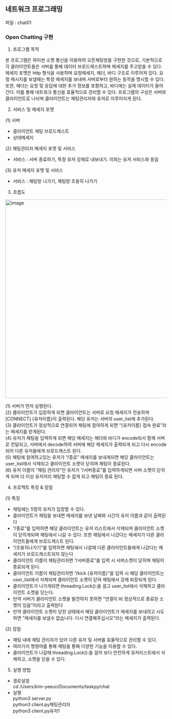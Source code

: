 ## 네트워크 프로그래밍
파일 : chat01
### Open Chatting 구현
  
1. 프로그램 목적  

본 프로그램은 파이썬 소켓 통신을 이용하여 오픈채팅방을 구현한 것으로, 기본적으로 각 클라이언트들은 서버를 통해 데이터 브로드캐스트하며 메세지를 주고받을 수 있다.  메세지 포맷은 http 형식을 사용하며 요청메세지, 헤더, 바디 구조로 이루어져 있다. 
요청 메시지를 보낼때는 특정 메세지를 보내며 서버로부터 원하는 동작을 명시할 수 있다. 또한, 헤더는 요청 및 응답에 대한 추가 정보를 포함하고, 바디에는 실제 데이터가 들어간다. 이를 통해 네트워크 통신을 효율적으로 관리할 수 있다. 
프로그램의 구성은 서버와 클라이언트로 나뉘며 클라이언트는 채팅관리자와 유저로 이루어지게 된다.


2. 서비스 및 메세지 포맷

(1) 서버
- 클라이언트 채팅 브로드캐스트
- 상태메세지
  
(2) 채팅관리자 메세지 포맷 및 서비스
- 서비스 : 서버 종료하기, 특정 유저 강제로 내보내기. 이외는 유저 서비스와 동일
  
(3) 유저 메세지 포맷 및 서비스
- 서비스 : 채팅방 나가기, 채팅방 조용히 나가기


3. 흐름도
 <img width="620" alt="image" src="https://github.com/kye09/Projects/assets/136800080/77daa2d1-6f79-4cfd-9822-5bdf26281ac5">

(1) 서버가 먼저 실행된다.  
(2) 클라이언트가 입장하게 되면 클라이언트는 서버로 요청 메세지가 전송하며 [CONNECT] {유저이름}이 출력된다. 해당 유저는 서버의 user_list에 추가된다.  
(3) 클라이언트가 정상적으로 연결되어 채팅에 참여하게 되면 “{유저이름} 접속 완료”라는 메세지를 받게된다.   
(4) 유저가 채팅을 입력하게 되면 해당 메세지는 헤더와 바디가 encode되서 함께 서버로 전달되고, 서버에서 decode하여 서버에 해당 메세지가 출력되게 되고 다시 encode되어 다른 유저들에게 브로드캐스트 된다.   
(5) 채팅에 참여하고있는 유저가 “/종료” 메세지를 보내게되면 해당 클라이언트는 user_list에서 삭제되고 클라이언트 소켓이 닫히며 채팅이 종료된다.  
(6) 유저 이름이 “채팅 관리자”인 유저가 “/서버종료”를 입력하게되면 서버 소켓이 닫히게 되며 더 이상 유저끼리 채팅할 수 없게 되고 채팅이 종료 된다.   


4. 프로젝트 특징 & 장점

(1) 특징
- 채팅에는 5명의 유저가 입장할 수 있다.
- 클라이언트가 채팅을 보내면 메세지를 보낸 날짜와 시간이 유저 이름과 같이 출력된다
- “/종료”를 입력하면 해당 클라이언트는 유저 리스트에서 삭제되며 클라이언트 소켓이 닫히게되며 채팅에서 나갈 수 있다. 또한 채팅에서 나갔다는 메세지가 다른 클라이언트들에게 브로드캐스트 된다.
- “/조용히나가기”를 입력하면 채팅에서 나갈때 다른 클라이언트들에게 나갔다는 메세지가 브로드캐스트되지 않는다
- 클라이언트 이름이 채팅관리자면 “/서버종료”를 입력 시 서버소켓이 닫히며 채팅이 종료되게 된다.
- 클라이언트 이름이 채팅관리자면 “/kick {유저이름}”을 입력 시 해당 클라이언트는 user_list에서 삭제되며 클라이언트 소켓이 닫혀 채팅에서 강제 퇴장되게 된다.
- 클라이언트가 나가게되면 threading.Lock():을 걸고 user_list에서 삭제하고 클라이언트 소켓을 닫는다.
- 만약 서버가 클라이언트 소켓을 발견하지 못하면 "연결이 비 정상적으로 종료된 소켓이 있음”이라고 출력된다
- 만약 클라이언트 소켓이 닫힌 상태에서 해당 클라이언트가 메세지를 보내려고 시도하면 "메세지를 보낼수 없습니다. 다시 연결해주십시오”라는 메세지가 출력된다.

(2) 장점
- 채팅 내에 채팅 관리자가 있어 다른 유저 및 서버를 효율적으로 관리할 수 있다.  
- 여러가지 명령어를 통해 채팅을 통해 다양한 기능을 이용할 수 있다.  
- 클라이언트가 나갈때 threading.Lock():을 걸어 보다 안전하게 유저리스트에서 삭제하고, 소켓을 닫을 수 있다.  

5. 실행 방법  
- 경로설정  
cd /Users/kim-yeeun/Documents/taskpy/chat  
- 실행  
python3 server.py  
python3 client.py채팅관리자  
python3 client.py유저1  
